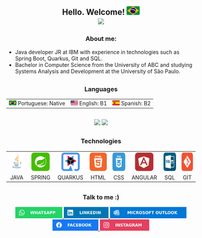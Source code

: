 <h2 align=center>
	Hello. Welcome!
	<img width=35px src="img/brazil-icon.png"/>
	<div align=center>
		<img src="https://komarev.com/ghpvc/?username=KelvinMarcondes&color=58a6ff&style=flat"/>
	</div>
</h2>


<h3 align=center> About me:</h3>

- Java developer JR at IBM with experience in technologies such as Spring Boot, Quarkus, Git and SQL.
- Bachelor in Computer Science from the University of ABC and studying Systems Analysis and Development at the University of São Paulo.

##

<h3 align=center> Languages </h3>
<table align=center>
	<tr>
		<td><img width=20px src="img/brazil-icon.png"/> Portuguese: Native </th>
		<td><img width=20px src="img/united_states-icon.png"/> English: B1</th>
		<td><img width=20px src="img/spain-icon.png"/> Spanish: B2</th>
	</tr>
</table>

##

<div align=center>
	<!--PAINEL NOTA-->
	<img src="https://github-readme-stats.vercel.app/api?username=kelvinmarcondes&show_icons=true&theme=dark&icon_color=58a6ff&border_color=000000&border_radius=20&title_color=58a6ff&bg_color=151515&custom_title=Kelvin%20Marcondes"/>
	<!--PAINEL LINGUAGENS-->
	<img width=360px src="https://github-readme-stats.vercel.app/api/top-langs/?username=KelvinMarcondes&layout=compact&theme=dark&border_color=000000&border_radius=20&&langs_count=6&title_color=58a6ff"/>
</div>

##

<h3 align=center> 
	Technologies
</h3>
<table align=center>
	<tr align=center>
		<td width=155px>
			<img src="img/java-icon.png" title="JAVA" alt="JAVA" height="50">
		</td>
		<td width=155px>
		<img src="img/spring-icon.png" title="SPRING" height="50"/>
		</td>
		<td width=155px>
			<img src="img/quarkus-icon.png" title="QUARKUS" height="50"/>
		</td>
		<td width=155px>
			<img src="img/html-icon.png" title=HTML height="50">
		</td>
		<td width=155px>
			<img src="img/css-icon.png" title=CSS height="50"> 
		</td>
		<td width=155px>
			<img src="img/Angular-icon.png" title="ANGULAR" height="50" style="max-width: 100%;">
		</td>
				<td width=155px>
			<img src="img/sql-icon.png" title="SQL" height="50"/>
		</td>
		<td width=155px>
			<img src="img/git-icon.png" title="GIT" height="50"> 
		</td>
	</tr>
	<tr align=center>
		<td>
			<p style=margin:0 >JAVA</p>
		</td>
		<td>
			<p style=margin:0 >SPRING</p>
		</td>
		<td>
			<p style=margin:0 >QUARKUS</p>
		</td>
		<td>
			<p style=margin:0 >HTML</p>
		</td>
		<td>
			<p style=margin:0 >CSS</p>
		</td>
		<td>
			<p style=margin:0 >ANGULAR</p>
		</td>
		<td>
			<p style=margin:0 >SQL</p>
		</td>
		<td>
			<p style=margin:0 >GIT</p>
		</td>
	</tr>
</table>

##
	
<div align=center> <!--Social-->
	<h3>Talk to me :) </h3>
	<a href="https://api.whatsapp.com/send?phone=5511973480829">
	<img src="img/WhatsApp-icon.svg" height="30"/>
	<a href="https://www.linkedin.com/in/kelvin-marcondes/">
	<img src="img/LinkedIn-icon.svg" height="30"/>
	<a href="mailto:kelvindesouza@hotmail.com">
	<img src="img/Outlook-icon.svg" height="30"/>
	<a href="https://www.facebook.com/KelvinMarcondees">
	<img src="img/Facebook-icon.svg" height="30"/>
	<a href="https://www.instagram.com/kelvinmarcondees/">
	<img src="img/Instagram-icon.svg" height="30"/>
</div> <!--Social-->

##
